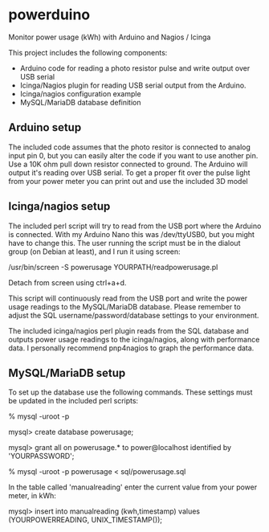 # powerduino
Monitor power usage (kWh) with Arduino and Nagios / Icinga

This project includes the following components:
- Arduino code for reading a photo resistor pulse and write output over USB serial
- Icinga/Nagios plugin for reading USB serial output from the Arduino.
- Icinga/nagios configuration example
- MySQL/MariaDB database definition

Arduino setup
-------------
The included code assumes that the photo resitor is connected to analog input pin 0, but you
can easily alter the code if you want to use another pin. Use a 10K ohm pull down resistor 
connected to ground. The Arduino will output it's reading over USB serial.
To get a proper fit over the pulse light from your power meter you can print out and use the
included 3D model

Icinga/nagios setup
-------------------
The included perl script will try to read from the USB port where the Arduino is connected. 
With my Arduino Nano this was /dev/ttyUSB0, but you might have to change this.
The user running the script must be in the dialout group (on Debian at least), and I run it using 
screen:

/usr/bin/screen -S powerusage YOURPATH/readpowerusage.pl

Detach from screen using ctrl+a+d.

This script will continuously read from the USB port and write the power usage readings to
the MySQL/MariaDB database. Please remember to adjust the SQL username/password/database settings
to your environment.

The included icinga/nagios perl plugin reads from the SQL database and outputs power usage
readings to the icinga/nagios, along with performance data. I personally recommend pnp4nagios 
to graph the performance data.

MySQL/MariaDB setup
-------------------
To set up the database use the following commands. These settings must be updated in the included
perl scripts:

% mysql -uroot -p

mysql> create database powerusage;

mysql> grant all on powerusage.* to power@localhost identified by 'YOURPASSWORD';

% mysql -uroot -p powerusage < sql/powerusage.sql

In the table called 'manualreading' enter the current value from your power meter, in kWh:

mysql> insert into manualreading (kwh,timestamp) values (YOURPOWERREADING, UNIX_TIMESTAMP());
